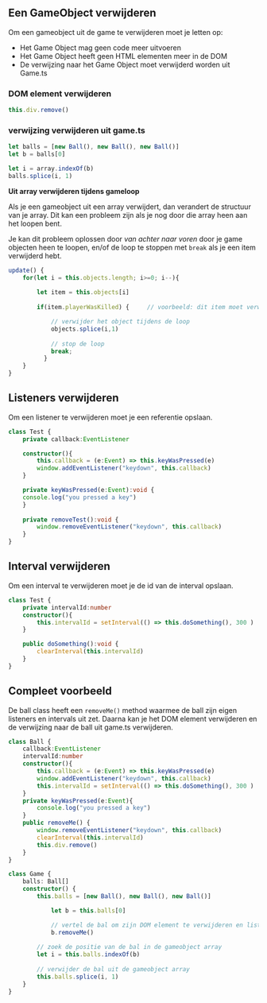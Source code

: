## Een GameObject verwijderen

Om een gameobject uit de game te verwijderen moet je letten op:

- Het Game Object mag geen code meer uitvoeren
- Het Game Object heeft geen HTML elementen meer in de DOM
- De verwijzing naar het Game Object moet verwijderd worden uit Game.ts

### DOM element verwijderen

```typescript
this.div.remove()
```

### verwijzing verwijderen uit game.ts

```typescript
let balls = [new Ball(), new Ball(), new Ball()]
let b = balls[0]

let i = array.indexOf(b)
balls.splice(i, 1)
```

**Uit array verwijderen tijdens gameloop**

Als je een gameobject uit een array verwijdert, dan verandert de structuur van je array. Dit kan een probleem zijn als je nog door die array heen aan het loopen bent.

Je kan dit probleem oplossen door *van achter naar voren* door je game objecten heen te loopen, en/of de loop te stoppen met `break` als je een item verwijderd hebt.

```typescript
update() {
    for(let i = this.objects.length; i>=0; i--){
    
        let item = this.objects[i]
      
        if(item.playerWasKilled) {     // voorbeeld: dit item moet verwijderd worden

            // verwijder het object tijdens de loop
            objects.splice(i,1)
    
            // stop de loop
            break;
	      }
    }
}
```

## Listeners verwijderen

Om een listener te verwijderen moet je een referentie opslaan.
```typescript
class Test {
    private callback:EventListener

    constructor(){
        this.callback = (e:Event) => this.keyWasPressed(e)
        window.addEventListener("keydown", this.callback)
    }

    private keyWasPressed(e:Event):void {
	console.log("you pressed a key")
    }
    
    private removeTest():void {
        window.removeEventListener("keydown", this.callback)
    }
}
```

## Interval verwijderen

Om een interval te verwijderen moet je de id van de interval opslaan.
```typescript
class Test {
    private intervalId:number
    constructor(){
        this.intervalId = setInterval(() => this.doSomething(), 300 )
    }

    public doSomething():void {
        clearInterval(this.intervalId)
    }
}
```

## Compleet voorbeeld

De ball class heeft een `removeMe()` method waarmee de ball zijn eigen listeners en intervals uit zet.
Daarna kan je het DOM element verwijderen en de verwijzing naar de ball uit game.ts verwijderen.

```typescript
class Ball {
    callback:EventListener
    intervalId:number
    constructor(){
        this.callback = (e:Event) => this.keyWasPressed(e)
        window.addEventListener("keydown", this.callback)
        this.intervalId = setInterval(() => this.doSomething(), 300 )
    }
    private keyWasPressed(e:Event){
        console.log("you pressed a key")
    }
    public removeMe() {
        window.removeEventListener("keydown", this.callback)
        clearInterval(this.intervalId)
        this.div.remove()
    }
}

class Game {
	balls: Ball[]
	constructor() { 
	    this.balls = [new Ball(), new Ball(), new Ball()]

            let b = this.balls[0]

            // vertel de bal om zijn DOM element te verwijderen en listeners+intervals te stoppen
            b.removeMe()
	    
	    // zoek de positie van de bal in de gameobject array
	    let i = this.balls.indexOf(b)
	    
	    // verwijder de bal uit de gameobject array
	    this.balls.splice(i, 1)
	}
}
```
